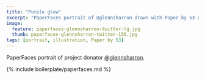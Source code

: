 ```yaml
---
title: "Purple glow"
excerpt: "PaperFaces portrait of @glennsharron drawn with Paper by 53 on an iPad."
image: 
  feature: paperfaces-glennsharron-twitter-lg.jpg
  thumb: paperfaces-glennsharron-twitter-150.jpg
tags: [portrait, illustration, Paper by 53]
---
```


PaperFaces portrait of project donator [@glennsharron](http://twitter.com/glennsharron).

{% include boilerplate/paperfaces.md %}
